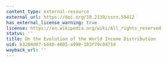 ```yaml
---
content_type: external-resource
external_url: https://doi.org/10.2139/ssrn.59412
has_external_license_warning: true
license: https://en.wikipedia.org/wiki/All_rights_reserved
status: ''
title: On the Evolution of the World Income Distribution
uid: b3284d07-b440-4605-a998-103f79c0471d
wayback_url: ''
---
```

